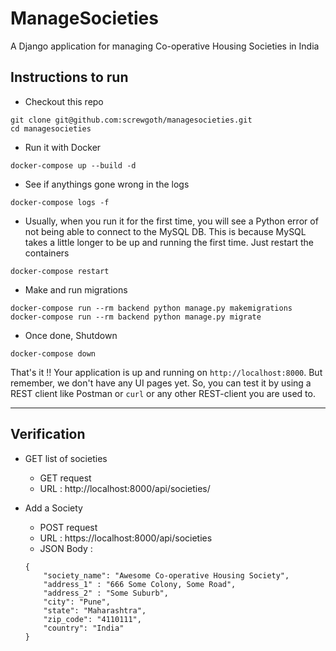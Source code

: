 # ManageSocieties
A Django application for managing Co-operative Housing Societies in India

## Instructions to run
* Checkout this repo
```
git clone git@github.com:screwgoth/managesocieties.git
cd managesocieties
```

* Run it with Docker
```
docker-compose up --build -d
```

* See if anythings gone wrong in the logs
```
docker-compose logs -f
```

* Usually, when you run it for the first time, you will see a Python error of not being able to connect to the MySQL DB. This is because MySQL takes a little longer to be up and running the first time. Just restart the containers
```
docker-compose restart
```

* Make and run migrations
```
docker-compose run --rm backend python manage.py makemigrations
docker-compose run --rm backend python manage.py migrate
```

* Once done, Shutdown
```
docker-compose down
```

That's it !! Your application is up and running on `http://localhost:8000`.
But remember, we don't have any UI pages yet.
So, you can test it by using a REST client like Postman or `curl` or any other REST-client you are used to.

---
## Verification
- GET list of societies
	- GET request
	- URL : http://localhost:8000/api/societies/

- Add a Society
	- POST request
	- URL : https://localhost:8000/api/societies
	- JSON Body : 
	```
	{
		"society_name": "Awesome Co-operative Housing Society",
		"address_1" : "666 Some Colony, Some Road",
		"address_2" : "Some Suburb",
		"city": "Pune",
		"state": "Maharashtra",
		"zip_code": "4110111",
		"country": "India"
	}
	```